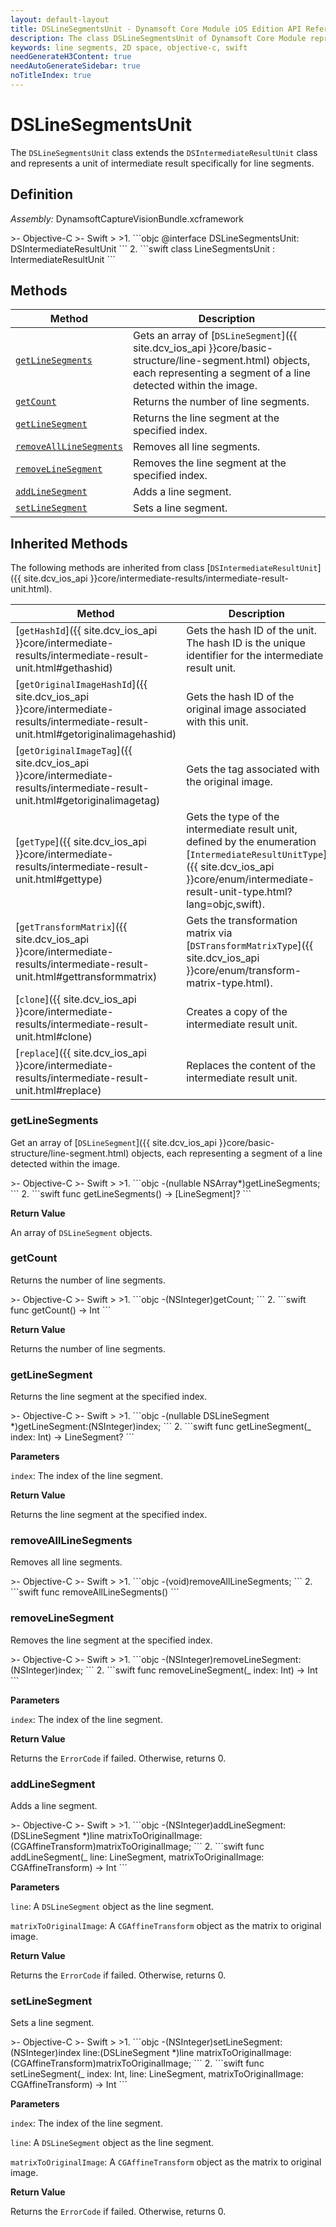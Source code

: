 ```yaml
---
layout: default-layout
title: DSLineSegmentsUnit - Dynamsoft Core Module iOS Edition API Reference
description: The class DSLineSegmentsUnit of Dynamsoft Core Module represents a collection of line segments in 2D space.
keywords: line segments, 2D space, objective-c, swift
needGenerateH3Content: true
needAutoGenerateSidebar: true
noTitleIndex: true
---
```


# DSLineSegmentsUnit

The `DSLineSegmentsUnit` class extends the `DSIntermediateResultUnit` class and represents a unit of intermediate result specifically for line segments.

## Definition

*Assembly:* DynamsoftCaptureVisionBundle.xcframework

<div class="sample-code-prefix"></div>
>- Objective-C
>- Swift
>
>1. 
```objc
@interface DSLineSegmentsUnit: DSIntermediateResultUnit
```
2. 
```swift
class LineSegmentsUnit : IntermediateResultUnit
```

## Methods

| Method | Description |
|------- |-------------|
| [`getLineSegments`](#getlinesegments) | Gets an array of [`DSLineSegment`]({{ site.dcv_ios_api }}core/basic-structure/line-segment.html) objects, each representing a segment of a line detected within the image. |
| [`getCount`](#getcount) | Returns the number of line segments. |
| [`getLineSegment`](#getlinesegment) | Returns the line segment at the specified index. |
| [`removeAllLineSegments`](#removealllinesegments) | Removes all line segments. |
| [`removeLineSegment`](#removelinesegment) | Removes the line segment at the specified index. |
| [`addLineSegment`](#addlinesegment) | Adds a line segment. |
| [`setLineSegment`](#setlinesegment) | Sets a line segment. |

## Inherited Methods

The following methods are inherited from class [`DSIntermediateResultUnit`]({{ site.dcv_ios_api }}core/intermediate-results/intermediate-result-unit.html).

| Method | Description |
|------- |-------------|
| [`getHashId`]({{ site.dcv_ios_api }}core/intermediate-results/intermediate-result-unit.html#gethashid) | Gets the hash ID of the unit. The hash ID is the unique identifier for the intermediate result unit. |
| [`getOriginalImageHashId`]({{ site.dcv_ios_api }}core/intermediate-results/intermediate-result-unit.html#getoriginalimagehashid) | Gets the hash ID of the original image associated with this unit. |
| [`getOriginalImageTag`]({{ site.dcv_ios_api }}core/intermediate-results/intermediate-result-unit.html#getoriginalimagetag) | Gets the tag associated with the original image. |
| [`getType`]({{ site.dcv_ios_api }}core/intermediate-results/intermediate-result-unit.html#gettype) | Gets the type of the intermediate result unit, defined by the enumeration [`IntermediateResultUnitType`]({{ site.dcv_ios_api }}core/enum/intermediate-result-unit-type.html?lang=objc,swift). |
| [`getTransformMatrix`]({{ site.dcv_ios_api }}core/intermediate-results/intermediate-result-unit.html#gettransformmatrix) | Gets the transformation matrix via [`DSTransformMatrixType`]({{ site.dcv_ios_api }}core/enum/transform-matrix-type.html). |
| [`clone`]({{ site.dcv_ios_api }}core/intermediate-results/intermediate-result-unit.html#clone) | Creates a copy of the intermediate result unit. |
| [`replace`]({{ site.dcv_ios_api }}core/intermediate-results/intermediate-result-unit.html#replace) | Replaces the content of the intermediate result unit. |

### getLineSegments

Get an array of [`DSLineSegment`]({{ site.dcv_ios_api }}core/basic-structure/line-segment.html) objects, each representing a segment of a line detected within the image.

<div class="sample-code-prefix"></div>
>- Objective-C
>- Swift
>
>1. 
```objc
-(nullable NSArray<DSLineSegment*>*)getLineSegments;
```
2. 
```swift
func getLineSegments() -> [LineSegment]?
```

**Return Value**

An array of `DSLineSegment` objects.

### getCount

Returns the number of line segments.

<div class="sample-code-prefix"></div>
>- Objective-C
>- Swift
>
>1. 
```objc
-(NSInteger)getCount;
```
2. 
```swift
func getCount() -> Int
```

**Return Value**

Returns the number of line segments.

### getLineSegment

Returns the line segment at the specified index.

<div class="sample-code-prefix"></div>
>- Objective-C
>- Swift
>
>1. 
```objc
-(nullable DSLineSegment *)getLineSegment:(NSInteger)index;
```
2. 
```swift
func getLineSegment(_ index: Int) -> LineSegment?
```

**Parameters**

`index`: The index of the line segment.

**Return Value**

Returns the line segment at the specified index.

### removeAllLineSegments

Removes all line segments.

<div class="sample-code-prefix"></div>
>- Objective-C
>- Swift
>
>1. 
```objc
-(void)removeAllLineSegments;
```
2. 
```swift
func removeAllLineSegments()
```

### removeLineSegment

Removes the line segment at the specified index.

<div class="sample-code-prefix"></div>
>- Objective-C
>- Swift
>
>1. 
```objc
-(NSInteger)removeLineSegment:(NSInteger)index;
```
2. 
```swift
func removeLineSegment(_ index: Int) -> Int
```

**Parameters**

`index`: The index of the line segment.

**Return Value**

Returns the `ErrorCode` if failed. Otherwise, returns 0.

### addLineSegment

Adds a line segment.

<div class="sample-code-prefix"></div>
>- Objective-C
>- Swift
>
>1. 
```objc
-(NSInteger)addLineSegment:(DSLineSegment *)line
    matrixToOriginalImage:(CGAffineTransform)matrixToOriginalImage;
```
2. 
```swift
func addLineSegment(_ line: LineSegment, matrixToOriginalImage: CGAffineTransform) -> Int
```

**Parameters**

`line`: A `DSLineSegment` object as the line segment.

`matrixToOriginalImage`: A `CGAffineTransform` object as the matrix to original image.

**Return Value**

Returns the `ErrorCode` if failed. Otherwise, returns 0.

### setLineSegment

Sets a line segment.

<div class="sample-code-prefix"></div>
>- Objective-C
>- Swift
>
>1. 
```objc
-(NSInteger)setLineSegment:(NSInteger)index
                      line:(DSLineSegment *)line
     matrixToOriginalImage:(CGAffineTransform)matrixToOriginalImage;
```
2. 
```swift
func setLineSegment(_ index: Int, line: LineSegment, matrixToOriginalImage: CGAffineTransform) -> Int
```

**Parameters**

`index`: The index of the line segment.

`line`: A `DSLineSegment` object as the line segment.

`matrixToOriginalImage`: A `CGAffineTransform` object as the matrix to original image.

**Return Value**

Returns the `ErrorCode` if failed. Otherwise, returns 0.
